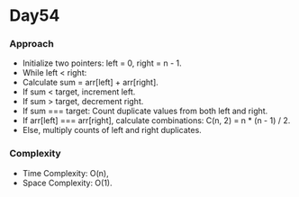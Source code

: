 # Day54

### Approach

- Initialize two pointers: left = 0, right = n - 1.
- While left < right:
 - Calculate sum = arr[left] + arr[right].
 - If sum < target, increment left.
 - If sum > target, decrement right.
 - If sum === target: Count duplicate values from both left and right.
 - If arr[left] === arr[right], calculate combinations: C(n, 2) = n * (n - 1) / 2.
 - Else, multiply counts of left and right duplicates.

### Complexity

- Time Complexity: O(n),
- Space Complexity: O(1).

